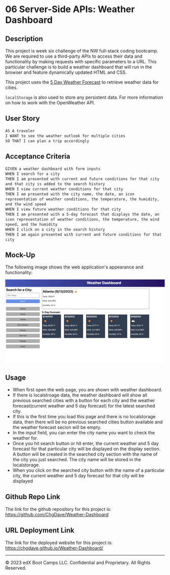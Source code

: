 # 06 Server-Side APIs: Weather Dashboard

## Description

This project is week six challenge of the NW full-stack coding bootcamp. We are required to use a third-party APIs to access their data and functionality by making requests with specific parameters to a URL. This particular challenge is to build a weather dashboard that will run in the browser and feature dynamically updated HTML and CSS.

This project uses the [5 Day Weather Forecast](https://openweathermap.org/forecast5) to retrieve weather data for cities.

`localStorage` is also used to store any persistent data. For more information on how to work with the OpenWeather API.

## User Story

```
AS A traveler
I WANT to see the weather outlook for multiple cities
SO THAT I can plan a trip accordingly
```

## Acceptance Criteria

```
GIVEN a weather dashboard with form inputs
WHEN I search for a city
THEN I am presented with current and future conditions for that city and that city is added to the search history
WHEN I view current weather conditions for that city
THEN I am presented with the city name, the date, an icon representation of weather conditions, the temperature, the humidity, and the wind speed
WHEN I view future weather conditions for that city
THEN I am presented with a 5-day forecast that displays the date, an icon representation of weather conditions, the temperature, the wind speed, and the humidity
WHEN I click on a city in the search history
THEN I am again presented with current and future conditions for that city
```

## Mock-Up

The following image shows the web application's appearance and functionality:

![The weather app includes a search option, a list of cities, and a five-day forecast and current weather conditions for Atlanta.](./Assets/06-server-side-apis-homework-demo.png)

## Usage

- When first open the web page, you are shown with weather dashboard.
- If there is localstroage data, the weather dashboard will show all previous searched cities with a button for each city and the weather forecast(current weather and 5 day forecast) for the latest searched city.
- If this is the first time you load this page and there is no localstorage data, then there will be no previous searched cities button available and the weather forecast secion will be empty.
- In the input field, you can enter the city name you want to check the weather for.
- Once you hit search button or hit enter, the current weather and 5 day forecast for that particular city will be displayed on the display section. A button will be created in the searched city section with the name of the city you just searched. The city name will be stored in the localstorage.
- When you click on the searched city button with the name of a particular city, the current weather and 5 day forecast for that city will be displayed

## Github Repo Link

The link for the github repository for this project is:
https://github.com/ChgDave/Weather-Dashboard

## URL Deployment Link

The link for the deployed website for this project is:
https://chgdave.github.io/Weather-Dashboard/

---

© 2023 edX Boot Camps LLC. Confidential and Proprietary. All Rights Reserved.
